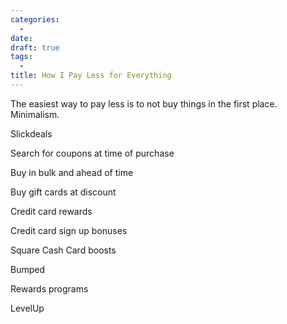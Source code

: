 ```yaml
---
categories:
  -
date:
draft: true
tags:
  -
title: How I Pay Less for Everything
---
```


The easiest way to pay less is to not buy things in the first place. Minimalism.

Slickdeals

Search for coupons at time of purchase

Buy in bulk and ahead of time

Buy gift cards at discount

Credit card rewards

Credit card sign up bonuses

Square Cash Card boosts

Bumped

Rewards programs

LevelUp
